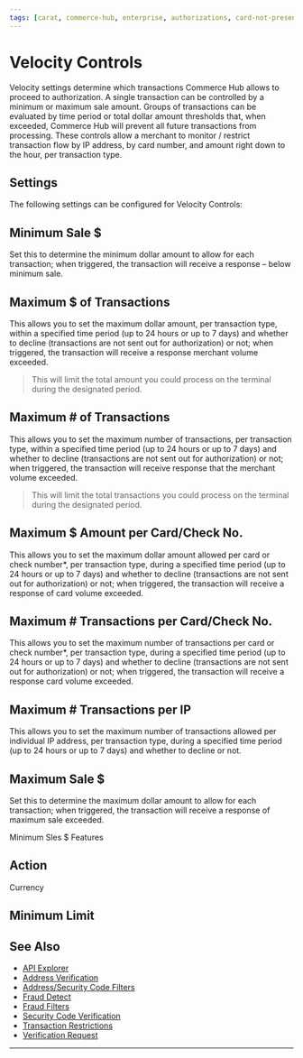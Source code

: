 ```yaml
---
tags: [carat, commerce-hub, enterprise, authorizations, card-not-present, fraud, velocity-controls, velocity-settings]
---
```



# Velocity Controls

Velocity settings determine which transactions Commerce Hub allows to proceed to authorization. A single transaction can be controlled by a minimum or maximum sale amount. Groups of transactions can be evaluated by time period or total dollar amount thresholds that, when exceeded, Commerce Hub will prevent all future transactions from processing. These controls allow a merchant to monitor / restrict transaction flow by IP address, by card number, and amount right down to the hour, per transaction type.

## Settings

The following settings can be configured for Velocity Controls:

## Minimum Sale $  

Set this to determine the minimum dollar amount to allow for each transaction; when triggered, the transaction will receive a response – below minimum sale.

## Maximum $ of Transactions 

This allows you to set the maximum dollar amount, per transaction type, within a specified time period (up to 24 hours or up to 7 days) and whether to decline (transactions are not sent out for authorization) or not; when triggered, the transaction will receive a response  merchant volume exceeded.

<!-- theme: Caution -->
>This will limit the total amount you could process on the terminal during the designated period.

## Maximum # of Transactions 

This allows you to set the maximum number of transactions, per transaction type, within a specified time period (up to 24 hours or up to 7 days) and whether to decline (transactions are not sent out for authorization) or not; when triggered, the transaction will receive response that the merchant volume exceeded. 

<!-- theme: Caution -->
>This will limit the total transactions you could process on the terminal during the designated period.  

## Maximum $ Amount per Card/Check No. 

This allows you to set the maximum dollar amount allowed per card or check number*, per transaction type,  during a specified time period (up to 24 hours or up to 7 days) and whether to decline (transactions are not sent out for authorization) or not; when triggered, the transaction will receive a response of card volume exceeded.

## Maximum # Transactions per Card/Check No. 

This allows you to set the maximum number of transactions per card or check number*, per transaction type, during a specified time period (up to 24 hours or up to 7 days) and whether to decline (transactions are not sent out for authorization) or not; when triggered, the transaction will receive a response card volume exceeded.

## Maximum # Transactions per IP 

This allows you to set the maximum number of transactions allowed per individual IP address, per transaction type, during a specified time period (up to 24 hours or up to 7 days) and whether to decline or not.

## Maximum Sale $  

Set this to determine the maximum dollar amount to allow for each transaction; when triggered, the transaction will receive a response of maximum sale exceeded.

Minimum Sles $ Features

## Action

Currency

Minimum Limit
---

## See Also

- [API Explorer](../api/?type=post&path=/payments-vas/v1/accounts/verification)
- [Address Verification](?path=docs/Resources/Guides/Fraud/Address-Verification.md)
- [Address/Security Code Filters](?path=docs/Resources/Guides/Fraud/Fraud-Settings-AVS-CVV.md)
- [Fraud Detect](?path=docs/Resources/Guides/Fraud/Fraud-Detect.md)
- [Fraud Filters](?path=docs/Resources/Guides/Fraud/Fraud-Settings-Filters.md)
- [Security Code Verification](?path=docs/Resources/Guides/Fraud/Security-Code.md)
- [Transaction Restrictions](?path=docs/Resources/Guides/Fraud/Fraud-Settings-Restrictions.md)
- [Verification Request](?path=docs/Resources/API-Documents/Payments_VAS/Verification.md)


---
